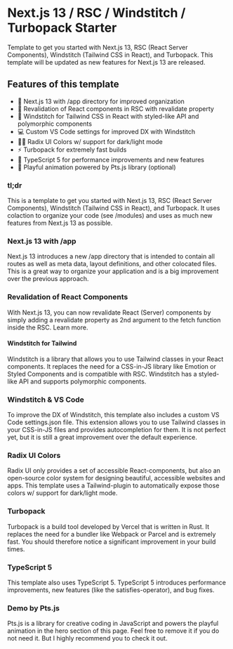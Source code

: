 # Next.js 13 / RSC / Windstitch / Turbopack Starter

Template to get you started with Next.js 13, RSC (React Server Components), Windstitch (Tailwind CSS in React), and Turbopack. This template will be updated as new features for Next.js 13 are released.

## Features of this template

- 🚀 Next.js 13 with /app directory for improved organization
- 🔄 Revalidation of React components in RSC with revalidate property
- 🎨 Windstitch for Tailwind CSS in React with styled-like API and polymorphic components
- 💻 Custom VS Code settings for improved DX with Windstitch
- 👩‍🎨 Radix UI Colors w/ support for dark/light mode
- ⚡️ Turbopack for extremely fast builds
- 🔢 TypeScript 5 for performance improvements and new features
- 🎉 Playful animation powered by Pts.js library (optional)

### tl;dr

This is a template to get you started with Next.js 13, RSC (React Server Components), Windstitch (Tailwind CSS in React), and Turbopack. It uses colaction to organize your code (see /modules) and uses as much new features from Next.js 13 as possible.

### Next.js 13 with /app

Next.js 13 introduces a new /app directory that is intended to contain all routes as well as meta data, layout definitions, and other colocated files. This is a great way to organize your application and is a big improvement over the previous approach.

### Revalidation of React Components

With Next.js 13, you can now revalidate React (Server) components by simply adding a revalidate property as 2nd argument to the fetch function inside the RSC. Learn more.

#### Windstitch for Tailwind

Windstitch is a library that allows you to use Tailwind classes in your React components. It replaces the need for a CSS-in-JS library like Emotion or Styled Components and is compatible with RSC. Windstitch has a styled-like API and supports polymorphic components.

### Windstitch & VS Code

To improve the DX of Windstitch, this template also includes a custom VS Code settings.json file. This extension allows you to use Tailwind classes in your CSS-in-JS files and provides autocompletion for them. It is not perfect yet, but it is still a great improvement over the default experience.

### Radix UI Colors

Radix UI only provides a set of accessible React-components, but also an open-source color system for designing beautiful, accessible websites and apps. This template uses a Tailwind-plugin to automatically expose those colors w/ support for dark/light mode.


### Turbopack

Turbopack is a build tool developed by Vercel that is written in Rust. It replaces the need for a bundler like Webpack or Parcel and is extremely fast. You should therefore notice a significant improvement in your build times.

### TypeScript 5

This template also uses TypeScript 5. TypeScript 5 introduces performance improvements, new features (like the satisfies-operator), and bug fixes.

### Demo by Pts.js

Pts.js is a library for creative coding in JavaScript and powers the playful animation in the hero section of this page. Feel free to remove it if you do not need it. But I highly recommend you to check it out.

